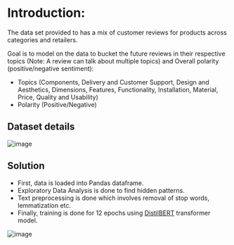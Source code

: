 # Introduction: 

The data set provided to has a mix of customer reviews for products across categories and retailers.

Goal is to model on the data to bucket the future reviews in their respective topics (Note: A review can talk about multiple topics) 
and Overall polarity (positive/negative sentiment): 

- Topics (Components, Delivery and Customer Support, Design and Aesthetics, Dimensions, Features, Functionality, Installation, Material, Price, Quality and Usability)
- Polarity (Positive/Negative)


## Dataset details

![image](https://user-images.githubusercontent.com/93938450/167915189-b6f2e9b5-4bcd-4723-bf98-78f45701a6da.png)


## Solution

- First, data is loaded into Pandas dataframe.
- Exploratory Data Analysis is done to find hidden patterns.
- Text preprocessing is done which involves removal of stop words, lemmatization etc.
- Finally, training is done for 12 epochs using [DistilBERT](https://huggingface.co/docs/transformers/model_doc/distilbert) transformer model.

![image](https://user-images.githubusercontent.com/93938450/167914892-a5130e8e-fc76-496d-90ab-625b2e3b423b.png)
